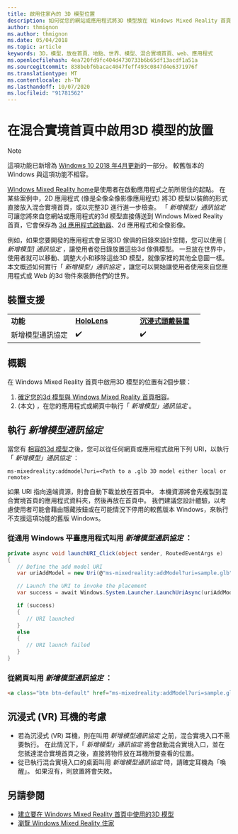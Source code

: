 ```yaml
---
title: 啟用住家內的 3D 模型位置
description: 如何從您的網站或應用程式將3D 模型放在 Windows Mixed Reality 首頁
author: thmignon
ms.author: thmignon
ms.date: 05/04/2018
ms.topic: article
keywords: 3D，模型，放在首頁、地點、世界、模型、混合實境首頁、web、應用程式
ms.openlocfilehash: 4ea720fd9fc404d4730733b6b65df13acdf1a51a
ms.sourcegitcommit: 838bebf6bacac4047feff493c0847d4e6371976f
ms.translationtype: MT
ms.contentlocale: zh-TW
ms.lasthandoff: 10/07/2020
ms.locfileid: "91781562"
---
```

# <a name="enable-placement-of-3d-models-in-the-mixed-reality-home"></a>在混合實境首頁中啟用3D 模型的放置

> [!NOTE]
> 這項功能已新增為 [Windows 10 2018 年4月更新](https://docs.microsoft.com/windows/mixed-reality/enthusiast-guide/release-notes-april-2018)的一部分。 較舊版本的 Windows 與這項功能不相容。

[Windows Mixed Reality home](../discover/navigating-the-windows-mixed-reality-home.md)是使用者在啟動應用程式之前所居住的起點。 在某些案例中，2D 應用程式 (像是全像全像影像應用程式) 將3D 模型以裝飾的形式直接放入混合實境首頁，或以完整3D 進行進一步檢查。 「 *新增模型」通訊協定* 可讓您將來自您網站或應用程式的3d 模型直接傳送到 Windows Mixed Reality 首頁，它會保存為 [3d 應用程式啟動器](3d-app-launcher-design-guidance.md)、2d 應用程式和全像影像。 

例如，如果您要開發的應用程式會呈現3D 傢俱的目錄來設計空間，您可以使用 [ *新增模型] 通訊協定* ，讓使用者從目錄放置這些3d 傢俱模型。 一旦放在世界中，使用者就可以移動、調整大小和移除這些3D 模型，就像家裡的其他全息圖一樣。 本文概述如何實行「 *新增模型」通訊協定* ，讓您可以開始讓使用者使用來自您應用程式或 Web 的3d 物件來裝飾他們的世界。

## <a name="device-support"></a>裝置支援

<table>
    <colgroup>
    <col width="33%" />
    <col width="33%" />
    <col width="33%" />
    </colgroup>
    <tr>
        <td><strong>功能</strong></td>
        <td><a href="../hololens-hardware-details.md"><strong>HoloLens</strong></a></td>
        <td><a href="../discover/immersive-headset-hardware-details.md"><strong>沉浸式頭戴裝置</strong></a></td>
    </tr>
     <tr>
        <td>新增模型通訊協定</td>
        <td>✔️</td>
        <td>✔️</td>
    </tr>
</table>

## <a name="overview"></a>概觀

在 Windows Mixed Reality 首頁中啟用3D 模型的位置有2個步驟：
1. [確定您的3d 模型與 Windows Mixed Reality 首頁相容](creating-3d-models-for-use-in-the-windows-mixed-reality-home.md)。
2.  (本文) ，在您的應用程式或網頁中執行「 *新增模型」通訊協定* 。

## <a name="implementing-the-add-model-protocol"></a>執行 *新增模型通訊協定*

當您有 [相容的3d 模型](creating-3d-models-for-use-in-the-windows-mixed-reality-home.md)之後，您可以從任何網頁或應用程式啟用下列 URI，以執行「 *新增模型」通訊協定* ：

```
ms-mixedreality:addmodel?uri=<Path to a .glb 3D model either local or remote>
```

如果 URI 指向遠端資源，則會自動下載並放在首頁中。 本機資源將會先複製到混合實境首頁的應用程式資料夾，然後再放在首頁中。 我們建議您設計體驗，以考慮使用者可能會藉由隱藏按鈕或在可能情況下停用的較舊版本 Windows，來執行不支援這項功能的舊版 Windows。 

### <a name="invoking-the-add-model-protocol-from-a-universal-windows-platform-app"></a>從通用 Windows 平臺應用程式叫用 *新增模型通訊協定* ：

```C#
private async void launchURI_Click(object sender, RoutedEventArgs e)
{
   // Define the add model URI
   var uriAddModel = new Uri(@"ms-mixedreality:addModel?uri=sample.glb");

   // Launch the URI to invoke the placement
   var success = await Windows.System.Launcher.LaunchUriAsync(uriAddModel);

   if (success)
   {
      // URI launched
   }
   else
   {
      // URI launch failed
   }
}
```

### <a name="invoking-the-add-model-protocol-from-a-webpage"></a>從網頁叫用 *新增模型通訊協定* ：

```html
<a class="btn btn-default" href="ms-mixedreality:addModel?uri=sample.glb"> Place 3D Model </a>
```

## <a name="considerations-for-immersive-vr-headsets"></a>沉浸式 (VR) 耳機的考慮

* 若為沉浸式 (VR) 耳機，則在叫用 *新增模型通訊協定* 之前，混合實境入口不需要執行。 在此情況下，「 *新增模型」通訊協定* 將會啟動混合實境入口，並在您抵達混合實境首頁之後，直接將物件放在耳機所要查看的位置。 
* 從已執行混合實境入口的桌面叫用 *新增模型通訊協定* 時，請確定耳機為「喚醒」。 如果沒有，則放置將會失敗。 

## <a name="see-also"></a>另請參閱

* [建立要在 Windows Mixed Reality 首頁中使用的3D 模型](creating-3d-models-for-use-in-the-windows-mixed-reality-home.md)
* [瀏覽 Windows Mixed Reality 住家](../discover/navigating-the-windows-mixed-reality-home.md)
